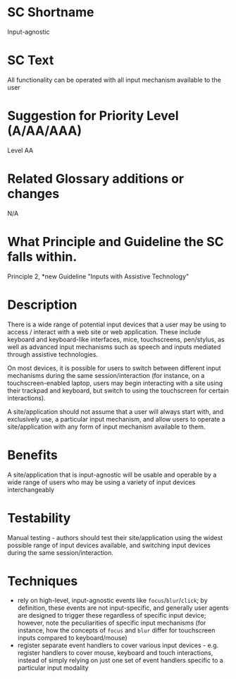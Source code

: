 # SC Shortname

Input-agnostic

# SC Text

All functionality can be operated with all input mechanism available to the user

# Suggestion for Priority Level (A/AA/AAA)

Level AA

# Related Glossary additions or changes

N/A

# What Principle and Guideline the SC falls within.

Principle 2, *new Guideline "Inputs with Assistive Technology"

# Description

There is a wide range of potential input devices that a user may be using to access / interact with a web site or web application. These include keyboard and keyboard-like interfaces, mice, touchscreens, pen/stylus, as well as advanced input mechanisms such as speech and inputs mediated through assistive technologies.

On most devices, it is possible for users to switch between different input mechanisms during the same session/interaction (for instance, on a touchscreen-enabled laptop, users may begin interacting with a site using their trackpad and keyboard, but switch to using the touchscreen for certain interactions).

A site/application should not assume that a user will always start with, and exclusively use, a particular input mechanism, and allow users to operate a site/application with any form of input mechanism available to them.

# Benefits

A site/application that is input-agnostic will be usable and operable by a wide range of users who may be using a variety of input devices interchangeably

# Testability

Manual testing - authors should test their site/application using the widest possible range of input devices available, and switching input devices during the same session/interaction.

# Techniques

- rely on high-level, input-agnostic events like `focus`/`blur`/`click`; by definition, these events are not input-specific, and generally user agents are designed to trigger these regardless of specific input device; however, note the peculiarities of specific input mechanisms (for instance, how the concepts of `focus` and `blur` differ for touchscreen inputs compared to keyboard/mouse)
- register separate event handlers to cover various input devices - e.g. register handlers to cover mouse, keyboard and touch interactions, instead of simply relying on just one set of event handlers specific to a particular input modality
